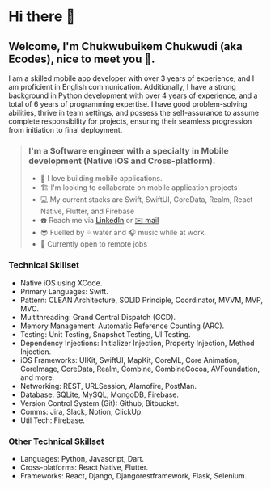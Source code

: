 # Hi there 👋

## Welcome, I'm Chukwubuikem Chukwudi (aka Ecodes), nice to meet you 🙇.

I am a skilled mobile app developer with over 3 years of experience, and I am proficient in English communication. Additionally, I have a strong background in Python development with over 4 years of experience, and a total of 6 years of programming expertise. I have good problem-solving abilities, thrive in team settings, and possess the self-assurance to assume complete responsibility for projects, ensuring their seamless progression from initiation to final deployment.

> ### I'm a Software engineer with a specialty in Mobile development (Native iOS and Cross-platform).
>
> - 📱 I love building mobile applications.
> - 🏗️ I'm looking to collaborate on mobile application projects
> - 💻 My current stacks are Swift, SwiftUI, CoreData, Realm, React Native, Flutter, and Firebase 
> - ☎️ Reach me via [ LinkedIn](https://www.linkedin.com/in/chukwubuikem-onyedika-chukwudi-401667189/) or [ ✉️ mail](chukwubuikemchukwudi@gmail.com)
> - 😎 Fuelled by 💦 water and 🎧 music while at work.
> - 💼 Currently open to remote jobs

### Technical Skillset
 - Native iOS using XCode.
 - Primary Languages: Swift.
 - Pattern: CLEAN Architecture, SOLID Principle, Coordinator, MVVM, MVP, MVC.
 - Multithreading: Grand Central Dispatch (GCD).
 - Memory Management: Automatic Reference Counting (ARC).
 - Testing: Unit Testing, Snapshot Testing, UI Testing.
 - Dependency Injections: Initializer Injection, Property Injection, Method Injection.
 - iOS Frameworks: UIKit, SwiftUI, MapKit, CoreML, Core Animation, CoreImage, CoreData, Realm, Combine, CombineCocoa, AVFoundation, and more.
 - Networking: REST, URLSession, Alamofire, PostMan.
 - Database: SQLite, MySQL, MongoDB, Firebase.
 - Version Control System (Git): Github, Bitbucket.
 - Comms: Jira, Slack, Notion, ClickUp.
 - Util Tech: Firebase.

### Other Technical Skillset
 - Languages: Python, Javascript, Dart.
 - Cross-platforms: React Native, Flutter.
 - Frameworks: React, Django, Djangorestframework, Flask, Selenium.

